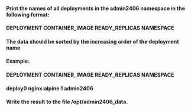 #### Print the names of all deployments in the admin2406 namespace in the following format:
#### DEPLOYMENT CONTAINER_IMAGE READY_REPLICAS NAMESPACE
#### <deployment name> <container image used> <ready replica count> <Namespace>
#### The data should be sorted by the increasing order of the deployment name

#### Example:
####  DEPLOYMENT CONTAINER_IMAGE READY_REPLICAS NAMESPACE
#### deploy0 nginx:alpine 1 admin2406
#### Write the result to the file /opt/admin2406_data.
